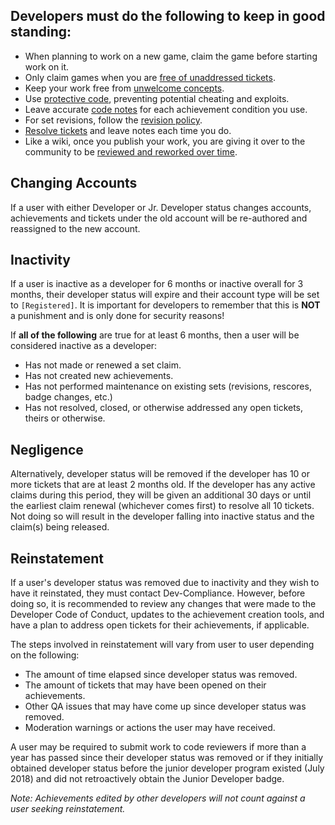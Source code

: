 ## Developers must do the following to keep in good standing:

- When planning to work on a new game, claim the game before starting work on it.
- Only claim games when you are [free of unaddressed tickets](/guidelines/dev-coc/#handling-tickets).
- Keep your work free from [unwelcome concepts](/guidelines/unwelcome-concepts/).
- Use [protective code](/guidelines/achievement-set-requirements/), preventing potential cheating and exploits.
- Leave accurate [code notes](/guidelines/achievement-set-requirements/#code-notes) for each achievement condition you use.
- For set revisions, follow the [revision policy](/guidelines/revision-guidelines/).
- [Resolve tickets](/guidelines/dev-coc/#handling-tickets) and leave notes each time you do.
- Like a wiki, once you publish your work, you are giving it over to the community to be [reviewed and reworked over time](/guidelines/dev-coc/#achievement-ownership).

## Changing Accounts

If a user with either Developer or Jr. Developer status changes accounts, achievements and tickets under the old account will be re-authored and reassigned to the new account.

## Inactivity

If a user is inactive as a developer for 6 months or inactive overall for 3 months, their developer status will expire and their account type will be set to `[Registered]`. It is important for developers to remember that this is **NOT** a punishment and is only done for security reasons!

If **all of the following** are true for at least 6 months, then a user will be considered inactive as a developer:
- Has not made or renewed a set claim.
- Has not created new achievements.
- Has not performed maintenance on existing sets (revisions, rescores, badge changes, etc.)
- Has not resolved, closed, or otherwise addressed any open tickets, theirs or otherwise.

## Negligence

Alternatively, developer status will be removed if the developer has 10 or more tickets that are at least 2 months old. If the developer has any active claims during this period, they will be given an additional 30 days or until the earliest claim renewal (whichever comes first) to resolve all 10 tickets. Not doing so will result in the developer falling into inactive status and the claim(s) being released.

## Reinstatement

If a user's developer status was removed due to inactivity and they wish to have it reinstated, they must contact Dev-Compliance. However, before doing so, it is recommended to review any changes that were made to the Developer Code of Conduct, updates to the achievement creation tools, and have a plan to address open tickets for their achievements, if applicable.

The steps involved in reinstatement will vary from user to user depending on the following:
- The amount of time elapsed since developer status was removed.
- The amount of tickets that may have been opened on their achievements. 
- Other QA issues that may have come up since developer status was removed.
- Moderation warnings or actions the user may have received.

A user may be required to submit work to code reviewers if more than a year has passed since their developer status was removed or if they initially obtained developer status before the junior developer program existed (July 2018) and did not retroactively obtain the Junior Developer badge.

*Note: Achievements edited by other developers will not count against a user seeking reinstatement.*